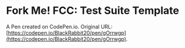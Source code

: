 # Fork Me! FCC: Test Suite Template

A Pen created on CodePen.io. Original URL: [https://codepen.io/BlackRabbit20/pen/gOrrwgp](https://codepen.io/BlackRabbit20/pen/gOrrwgp).


